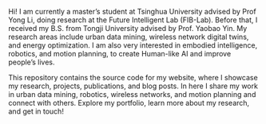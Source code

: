 Hi! I am currently a master’s student at Tsinghua University advised by Prof Yong Li, doing research at the Future Intelligent Lab (FIB-Lab). Before that, I received my B.S. from Tongji University advised by Prof. Yaobao Yin. My research areas include urban data mining, wireless network digital twins, and energy optimization. I am also very interested in embodied intelligence, robotics, and motion planning, to create Human-like AI and improve people’s lives.

This repository contains the source code for my website, where I showcase my research, projects, publications, and blog posts. In here I share my work in urban data mining, robotics, wireless networks, and motion planning and connect with others. Explore my portfolio, learn more about my research, and get in touch!